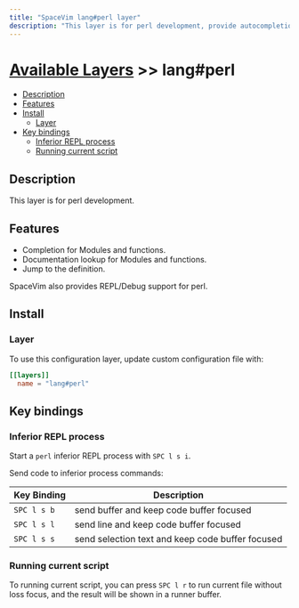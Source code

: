 ```yaml
---
title: "SpaceVim lang#perl layer"
description: "This layer is for perl development, provide autocompletion, syntax checking, code format for perl file."
---
```


# [Available Layers](../../) >> lang#perl

<!-- vim-markdown-toc GFM -->

- [Description](#description)
- [Features](#features)
- [Install](#install)
  - [Layer](#layer)
- [Key bindings](#key-bindings)
  - [Inferior REPL process](#inferior-repl-process)
  - [Running current script](#running-current-script)

<!-- vim-markdown-toc -->

## Description

This layer is for perl development.

## Features

- Completion for Modules and functions.
- Documentation lookup for Modules and functions.
- Jump to the definition.

SpaceVim also provides REPL/Debug support for perl.

## Install

### Layer

To use this configuration layer, update custom configuration file with:

```toml
[[layers]]
  name = "lang#perl"
```

## Key bindings

### Inferior REPL process

Start a `perl` inferior REPL process with `SPC l s i`. 

Send code to inferior process commands:

| Key Binding | Description                                      |
| ----------- | ------------------------------------------------ |
| `SPC l s b` | send buffer and keep code buffer focused         |
| `SPC l s l` | send line and keep code buffer focused           |
| `SPC l s s` | send selection text and keep code buffer focused |

### Running current script

To running current script, you can press `SPC l r` to run current file without loss focus, and the result will be shown in a runner buffer.
